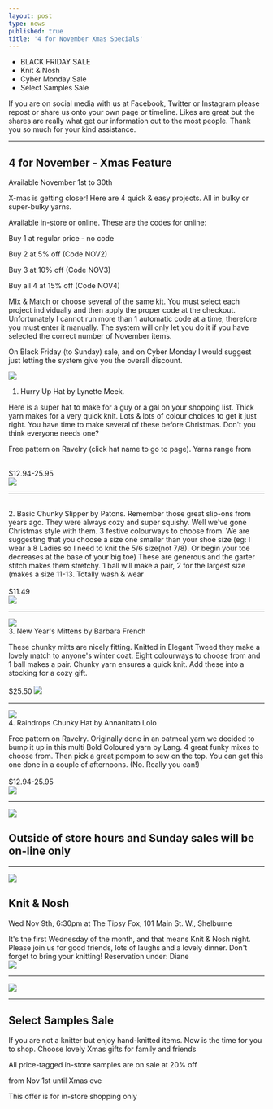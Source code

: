 ```yaml
---
layout: post
type: news
published: true
title: '4 for November Xmas Specials'
---
```


- BLACK FRIDAY SALE
- Knit & Nosh
- Cyber Monday Sale
- Select Samples Sale

If you are on social media with us at Facebook, Twitter or Instagram please repost or share us onto your own page or timeline. Likes are great but the shares are really what get our information out to the most people. Thank you so much for your kind assistance.
<hr />

<h2>4 for November - Xmas Feature</h2>
Available November 1st to 30th

X-mas is getting closer! Here are 4 quick & easy projects. All in bulky or super-bulky yarns.

Available in-store or online. These are the codes for online:

Buy 1 at regular price - no code

Buy 2 at 5% off (Code NOV2)

Buy 3 at 10% off (Code NOV3)

Buy all 4 at 15% off (Code NOV4)

MIx & Match or choose several of the same kit. You must select each project individually and then apply the proper code at the checkout. Unfortunately I cannot run more than 1 automatic code at a time, therefore you must enter it manually. The system will only let you do it if you have selected the correct number of November items.

On Black Friday (to Sunday) sale, and on Cyber Monday I would suggest just letting the system give you the overall discount.

<a href="https://www.ravelry.com/patterns/library/hurry-up-hat"><img src="/img/hurr_up_hat.jpg"></a><br />
1. Hurry Up Hat by Lynette Meek.

Here is a super hat to make for a guy or a gal on your shopping list. Thick yarn makes for a very quick knit. Lots & lots of colour choices to get it just right. You have time to make several of these before Christmas. Don't you think everyone needs one?<br />

Free pattern on Ravelry (click hat name to go to page). Yarns range from<br /><br />

$12.94-25.95<br />
<a href="https://www.ravelry.com/patterns/library/hurry-up-hat"><img src="/img/button_hurry_up_hat.jpg"></a><br />
<hr />
<a href="https://www.ravelry.com/patterns/library/basic-chunky-slipper"></a><br />
2. Basic Chunky Slipper by Patons. Remember those great slip-ons from years ago. They were always cozy and super squishy. Well we've gone Christmas style with them. 3 festive colourways to choose from. We are suggesting that you choose a size one smaller than your shoe size (eg: I wear a 8 Ladies so I need to knit the 5/6 size(not 7/8). Or begin your toe decreases at the base of your big toe) These are generous and the garter stitch makes them stretchy. 1 ball will make a pair, 2 for the largest size (makes a size 11-13. Totally wash & wear
<br /><br />
$11.49<br />
<a href="https://www.ravelry.com/patterns/library/basic-chunky-slipper"><img src="/img/button_chunky_slipper.jpg"></a>
<hr />
<a href="https://www.ravelry.com/patterns/library/new-years-mittens"><img src="/img/new_years_mittens.jpg"></a><br />
3. New Year's Mittens by Barbara French

These chunky mitts are nicely fitting. Knitted in Elegant Tweed they make a lovely match to anyone's winter coat. Eight colourways to choose from and 1 ball makes a pair. Chunky yarn ensures a quick knit. Add these into a stocking for a cozy gift.
<br /><br />
$25.50
<a href="https://www.ravelry.com/patterns/library/new-years-mittens"><img src="/img/button_new_years_mittens.jpg"></a>
<hr />
<a href="https://www.ravelry.com/patterns/library/raindrops-chunky-hat"><img src="/img/raindrops_chunky_hat.jpg"></a><br />
4. Raindrops Chunky Hat by Annanitato Lolo

Free pattern on Ravelry. Originally done in an oatmeal yarn we decided to bump it up in this multi Bold Coloured yarn by Lang. 4 great funky mixes to choose from. Then pick a great pompom to sew on the top. You can get this one done in a couple of afternoons. (No. Really you can!)
<br /><br />
$12.94-25.95<br />
<a href="https://www.ravelry.com/patterns/library/raindrops-chunky-hat"><img src="/img/button_raindrops_chunky_hat.jpg"></a><br />
<hr />
<img src="/img/black_friday_sale.jpg"><br />

<h2>Outside of store hours and Sunday sales will be on-line only</h2>
<hr />
<img src="/img/tipsy_fox.jpg"><br />
<h2>Knit & Nosh</h2>

Wed Nov 9th, 6:30pm at The Tipsy Fox, 101 Main St. W., Shelburne

It's the first Wednesday of the month, and that means Knit & Nosh night. Please join us for good friends, lots of laughs and a lovely dinner. Don't forget to bring your knitting! Reservation under: Diane
<br />
<a href="https://tipsyfoxpub.com/"><img src="/img/button_tipsy_fox.jpg"></a><br />
<hr />
<img src="/img/cyber_monday.jpg"><br />
<hr />
<h2>Select Samples Sale</h2>

If you are not a knitter but enjoy hand-knitted items. Now is the time for you to shop. Choose lovely Xmas gifts for family and friends

All price-tagged in-store samples are on sale at 20% off

from Nov 1st until Xmas eve

This offer is for in-store shopping only
